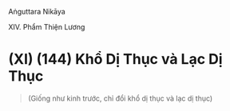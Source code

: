Aṅguttara Nikāya

XIV. Phẩm Thiện Lương

# (XI) (144) Khổ Dị Thục và Lạc Dị Thục

> (Giống như kinh trước, chỉ đổi khổ dị thục và lạc dị thục)

